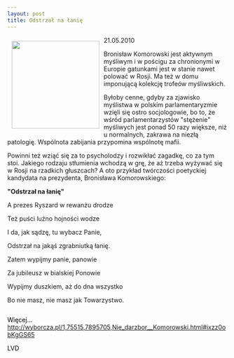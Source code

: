 ```yaml
---
layout: post
title: Odstrzał na łanię
---
```


<p><img src="{{site.baseurl}}\articles\pictures\465.lania.jpg" align="left" style="margin: 10px 10px" width="200"><!--34-->
21.05.2010</p><p>Bronisław Komorowski jest aktywnym myśliwym i w pościgu za chronionymi w Europie gatunkami jest w stanie nawet polować w Rosji. Ma też w domu imponującą kolekcję trofeów myśliwskich.</p><p>Byłoby cenne, gdyby za zjawisko myślistwa w polskim parlamentaryzmie
wzięli się ostro socjologowie, bo to, że wśród parlamentarzystów
"stężenie" myśliwych jest ponad 50 razy większe, niż u normalnych,
zakrawa na niezłą patologię. Wspólnota zabijania przypomina wspólnotę mafii.</p><p>
</p><p>Powinni też wziąć się za to psycholodzy i rozwikłać zagadkę, co za tym
stoi. Jakiego rodzaju stłumienia wchodzą w grę, że aż trzeba wyżywać się w Rosji na rzadkich głuszcach? A oto przykład twórczości poetyckiej kandydata na prezydenta, Bronisława Komorowskiego:</p><p><b>"Odstrzał na łanię"</b></p><p>A prezes Ryszard w rewanżu drodze</p><p>Też puści luźno hojności wodze</p><p>I da, jak sądzę, tu wybacz Panie,</p><p>Odstrzał na jakąś zgrabniutką łanię.</p><p>Zatem wypijmy panie, panowie</p><p>Za jubileusz w bialskiej Ponowie</p><p>Wypijmy duszkiem, aż do dna wszystko</p><p>Bo nie masz, nie masz jak Towarzystwo.<div style="border: medium none ; overflow: hidden; color: rgb(0, 0, 0); background-color: transparent; text-align: left; text-decoration: none;" id="TixyyLink"></p><p>Więcej...  <a href="http://wyborcza.pl/1,75515,7895705,Nie_darzbor__Komorowski.html#ixzz0obKgGS65">http://wyborcza.pl/1,75515,7895705,Nie_darzbor__Komorowski.html#ixzz0obKgGS65</a></p><p>LVD</p>